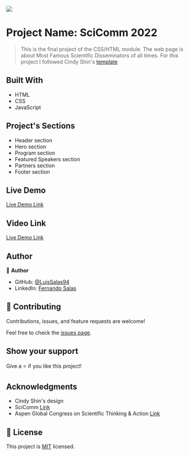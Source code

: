 ![](https://img.shields.io/badge/Microverse-blueviolet)

# Project Name: SciComm 2022 

> This is the final project of the CSS/HTML module. The web page is about Most Famous Scientific Disseminators of all times.
> For this project I followed Cindy Shin's [template](https://www.behance.net/gallery/29845175/CC-Global-Summit-2015)


## Built With

- HTML
- CSS
- JavaScript

## Project's Sections
- Header section
- Hero section
- Program section
- Featured Speakers section
- Partners section
- Footer section

## Live Demo 

[Live Demo Link](https://luissalas94.github.io/capstone-project-1/)

## Video Link 

[Live Demo Link](https://livedemo.com)


## Author

👤 **Author**

- GitHub: [@LuisSalas94](https://github.com/LuisSalas94)
- LinkedIn: [Fernando Salas](https://www.linkedin.com/in/luisfernandosalasgave/)


## 🤝 Contributing

Contributions, issues, and feature requests are welcome!

Feel free to check the [issues page](../../issues/).

## Show your support

Give a ⭐️ if you like this project!

## Acknowledgments

- Cindy Shin's design
- SciComm [Link](https://www.scicommcon.org/)
- Aspen Global Congress on Scientific Thinking & Action [Link](https://www.aspeninstitute.org/programs/science-society/global-science-congress/)

## 📝 License

This project is [MIT](./MIT.md) licensed.
